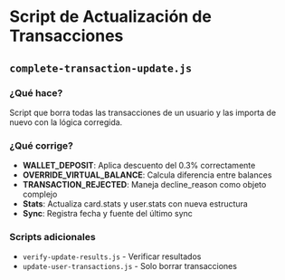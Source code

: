 # Script de Actualización de Transacciones

## `complete-transaction-update.js`

### ¿Qué hace?
Script que borra todas las transacciones de un usuario y las importa de nuevo con la lógica corregida.

### ¿Qué corrige?
- **WALLET_DEPOSIT**: Aplica descuento del 0.3% correctamente
- **OVERRIDE_VIRTUAL_BALANCE**: Calcula diferencia entre balances
- **TRANSACTION_REJECTED**: Maneja decline_reason como objeto complejo
- **Stats**: Actualiza card.stats y user.stats con nueva estructura
- **Sync**: Registra fecha y fuente del último sync

### Scripts adicionales
- `verify-update-results.js` - Verificar resultados
- `update-user-transactions.js` - Solo borrar transacciones
